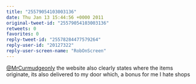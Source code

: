 ```yaml
---
title: "25579054103003136"
date: Thu Jan 13 15:44:56 +0000 2011
original-tweet-id: "25579054103003136"
retweets: 0
favorites: 0
reply-tweet-id: "25578284477579264"
reply-user-id: "20127322"
reply-user-screen-name: "RobOnScreen"
---
```

<a href="https://twitter.com/MrCurmudgeonly">@MrCurmudgeonly</a> the website also clearly states where the items originate, its also delivered to my door which, a bonus for me I hate shops
